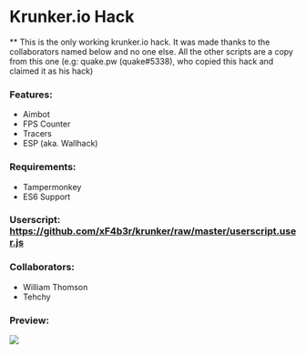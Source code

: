 # Krunker.io Hack
** This is the only working krunker.io hack. It was made thanks to the collaborators named below and no one else. All the other scripts are a copy from this one (e.g: quake.pw (quake#5338), who copied this hack and claimed it as his hack)

### Features:
- Aimbot
- FPS Counter
- Tracers
- ESP (aka. Wallhack)

### Requirements:
- Tampermonkey
- ES6 Support

### Userscript: https://github.com/xF4b3r/krunker/raw/master/userscript.user.js

### Collaborators:
- William Thomson
- Tehchy

### Preview:
![](https://i.imgur.com/bd1gjNS.png?raw=true)
